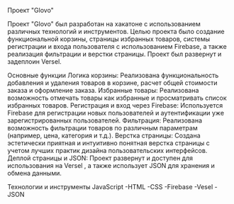 Проект "Glovo"

Проект "Glovo" был разработан на хакатоне с использованием различных технологий и инструментов. Целью проекта было создание функциональной корзины, страницы избранных товаров, системы регистрации и входа пользователя с использованием Firebase, а также реализация фильтрации и верстки страницы. Проект был развернут и задеплоин Versel.

Основные функции
Логика корзины: Реализована функциональность добавления и удаления товаров в корзине, расчет общей стоимости заказа и оформление заказа.
Избранные товары: Реализована возможность отмечать товары как избранные и просматривать список избранных товаров.
Регистрация и вход через Firebase: Используется Firebase для регистрации новых пользователей и аутентификации уже зарегистрированных пользователей.
Фильтрация: Реализована возможность фильтрации товаров по различным параметрам (например, цена, категория и т.д.).
Верстка страницы: Создана эстетически приятная и интуитивно понятная верстка страницы с учетом лучших практик дизайна пользовательских интерфейсов.
Деплой страницы и JSON: Проект развернут и доступен для использования на Versel
, а также использует JSON для хранения и обмена данными.

Технологии и инструменты
JavaScript
-HTML
-CSS
-Firebase
-Vesel
-JSON
